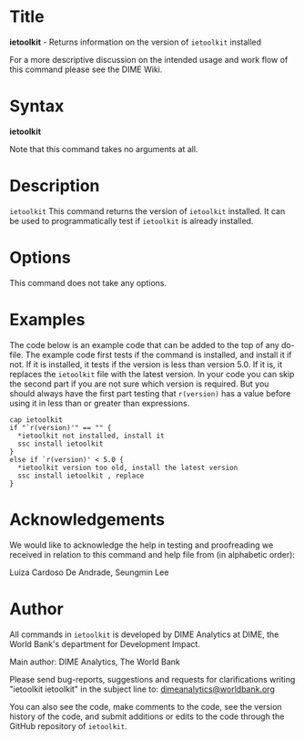 # Title

__ietoolkit__ - Returns information on the version of `ietoolkit` installed

For a more descriptive discussion on the intended usage and work flow of this command please see the DIME Wiki.

# Syntax

__ietoolkit__

Note that this command takes no arguments at all.

# Description

`ietoolkit` This command returns the version of `ietoolkit` installed. It can be used  to programmatically test if `ietoolkit` is already installed.

# Options

This command does not take any options.

# Examples

The code below is an example code that can be added to the top of any do-file.  The example code first tests if the command is installed, and install it if not. If it is installed, it tests if the version is less than version 5.0. If it is, it replaces the `ietoolkit` file with the latest version. In your code you can skip the second part if you are not sure which version is required. But you should always have the first part testing that `r(version)` has a value before using it in less than or greater than expressions.

```
cap ietoolkit
if "`r(version)'" == "" {
  *ietoolkit not installed, install it
  ssc install ietoolkit
}
else if `r(version)' < 5.0 {
  *ietoolkit version too old, install the latest version
  ssc install ietoolkit , replace
}
```

# Acknowledgements

We would like to acknowledge the help in testing and proofreading we received in relation to this command and help file from (in alphabetic order):

  Luiza Cardoso De Andrade, Seungmin Lee

# Author

All commands in `ietoolkit` is developed by DIME Analytics at DIME, the World Bank's department for Development Impact.

Main author: DIME Analytics, The World Bank

Please send bug-reports, suggestions and requests for clarifications writing "ietoolkit ietoolkit" in the subject line to: dimeanalytics@worldbank.org

You can also see the code, make comments to the code, see the version history of the code, and submit additions or edits to the code through the GitHub repository of `ietoolkit`.
